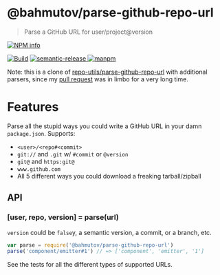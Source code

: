 # @bahmutov/parse-github-repo-url

> Parse a GitHub URL for user/project@version

[![NPM info][nodei.co]][npm-url]

[![Build][parse-github-repo-url-ci-image]][parse-github-repo-url-ci-url]
[![semantic-release][semantic-image] ][semantic-url]
[![manpm](https://img.shields.io/badge/manpm-%E2%9C%93-3399ff.svg)](https://github.com/bahmutov/manpm)

Note: this is a clone of [repo-utils/parse-github-repo-url](https://github.com/repo-utils/parse-github-repo-url)
with additional parsers, since my [pull request](https://github.com/repo-utils/parse-github-repo-url/pull/1)
was in limbo for a very long time.

# Features

Parse all the stupid ways you could write a GitHub URL in your damn `package.json`.
Supports:

- `<user>/<repo#<commit>`
- `git://` and `.git` w/ `#commit` or `@version`
- `git@` and `https:git@`
- `www.github.com`
- All 5 different ways you could download a freaking tarball/zipball


## API

### [user, repo, version] = parse(url)

`version` could be `false`y, a semantic version, a commit, or a branch, etc.

```js
var parse = require('@bahmutov/parse-github-repo-url')
parse('component/emitter#1') // => ['component', 'emitter', '1']
```

See the tests for all the different types of supported URLs.

[nodei.co]: https://nodei.co/npm/parse-github-repo-url.png?downloads=true
[npm-url]: https://npmjs.org/package/parse-github-repo-url
[parse-github-repo-url-ci-image]: https://secure.travis-ci.org/bahmutov/parse-github-repo-url.png?branch=master
[parse-github-repo-url-ci-url]: http://travis-ci.org/#!/bahmutov/parse-github-repo-url
[semantic-image]: https://img.shields.io/badge/%20%20%F0%9F%93%A6%F0%9F%9A%80-semantic--release-e10079.svg
[semantic-url]: https://github.com/semantic-release/semantic-release

